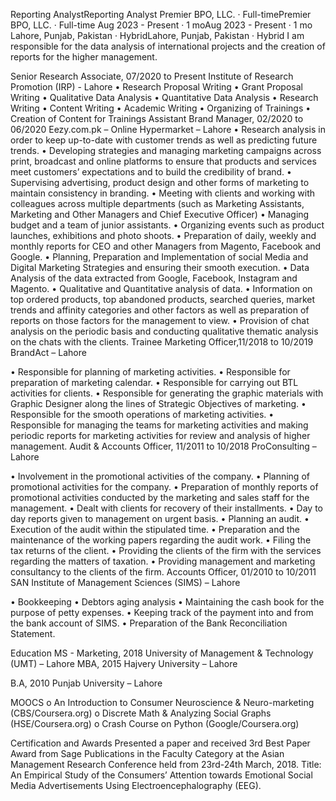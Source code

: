 Reporting AnalystReporting Analyst
Premier BPO, LLC. · Full-timePremier BPO, LLC. · Full-time
Aug 2023 - Present · 1 moAug 2023 - Present · 1 mo
Lahore, Punjab, Pakistan · HybridLahore, Punjab, Pakistan · Hybrid
I am responsible for the data analysis of international projects and the creation of reports for the higher management.

Senior Research Associate, 07/2020 to Present
Institute of Research Promotion (IRP) - Lahore
•	Research Proposal Writing
•	Grant Proposal Writing
•	Qualitative Data Analysis
•	Quantitative Data Analysis
•	Research Writing
•	Content Writing
•	Academic Writing
•	Organizing of Trainings
•	Creation of Content for Trainings
Assistant Brand Manager, 02/2020 to 06/2020
Eezy.com.pk – Online Hypermarket – Lahore
•	Research analysis in order to keep up-to-date with customer trends as well as predicting future trends.
•	Developing strategies and managing marketing campaigns across print, broadcast and online platforms to ensure that products and services meet customers’ expectations and to build the credibility of brand.
•	Supervising advertising, product design and other forms of marketing to maintain consistency in branding.
•	Meeting with clients and working with colleagues across multiple departments (such as Marketing Assistants, Marketing and Other Managers and Chief Executive Officer)
•	Managing budget and a team of junior assistants.
•	Organizing events such as product launches, exhibitions and photo shoots.
•	Preparation of daily, weekly and monthly reports for CEO and other Managers from Magento, Facebook and Google.
•	Planning, Preparation and Implementation of social Media and Digital Marketing Strategies and ensuring their smooth execution.
•	Data Analysis of the data extracted from Google, Facebook, Instagram and Magento.
•	Qualitative and Quantitative analysis of data.
•	Information on top ordered products, top abandoned products, searched queries, market trends and affinity categories and other factors as well as preparation of reports on those factors for the management to view.
•	Provision of chat analysis on the periodic basis and conducting qualitative thematic analysis on the chats with the clients.
Trainee Marketing Officer,11/2018 to 10/2019
BrandAct – Lahore

•	Responsible for planning of marketing activities.
•	Responsible for preparation of marketing calendar.
•	Responsible for carrying out BTL activities for clients.
•	Responsible for generating the graphic materials with Graphic Designer along the lines of Strategic Objectives of marketing.
•	Responsible for the smooth operations of marketing activities.
•	Responsible for managing the teams for marketing activities and making periodic reports for marketing activities for review and analysis of higher management.
Audit & Accounts Officer, 11/2011 to 10/2018
ProConsulting – Lahore

•	Involvement in the promotional activities of the company.
•	Planning of promotional activities for the company.
•	Preparation of monthly reports of promotional activities conducted by the marketing and sales staff for the management.
•	Dealt with clients for recovery of their installments.
•	Day to day reports given to management on urgent basis.
•	Planning an audit.
•	Execution of the audit within the stipulated time.
•	Preparation and the maintenance of the working papers regarding the audit work.
•	Filing the tax returns of the client.
•	Providing the clients of the firm with the services regarding the matters of taxation.
•	Providing management and marketing consultancy to the clients of the firm.
Accounts Officer, 01/2010 to 10/2011
SAN Institute of Management Sciences (SIMS) – Lahore

•	Bookkeeping
•	Debtors aging analysis
•	Maintaining the cash book for the purpose of petty expenses.
•	Keeping track of the payment into and from the bank account of SIMS.
•	Preparation of the Bank Reconciliation Statement.

Education
MS - Marketing, 2018
University of Management & Technology (UMT) – Lahore
MBA, 2015
Hajvery University – Lahore

B.A, 2010
Punjab University – Lahore

MOOCS
o	An Introduction to Consumer Neuroscience & Neuro-marketing		(CBS/Coursera.org)
o	Discrete Math & Analyzing Social Graphs		(HSE/Coursera.org)
o	Crash Course on Python		       (Google/Coursera.org)

Certification and Awards
Presented a paper and received 3rd Best Paper Award from Sage Publications in the Faculty Category at the Asian Management Research Conference held from 23rd-24th March, 2018.
Title:	An Empirical Study of the Consumers’ Attention towards Emotional Social Media Advertisements Using Electroencephalography (EEG).
